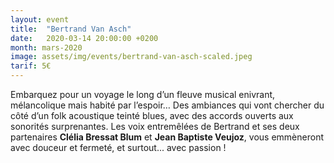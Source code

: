 ```yaml
---
layout: event
title:  "Bertrand Van Asch"
date:   2020-03-14 20:00:00 +0200
month: mars-2020
image: assets/img/events/bertrand-van-asch-scaled.jpeg
tarif: 5€
---
```


Embarquez pour un voyage le long d’un fleuve musical enivrant, mélancolique mais habité par l’espoir… Des ambiances qui vont chercher du côté d’un folk acoustique teinté blues, avec des accords ouverts aux sonorités surprenantes. Les voix entremêlées de Bertrand et ses deux partenaires **Clélia Bressat Blum** et **Jean Baptiste Veujoz**, vous emmèneront avec douceur et fermeté, et surtout... avec passion !